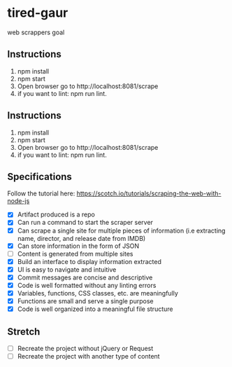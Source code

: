 # tired-gaur
web scrappers goal
## Instructions

1. npm install
2. npm start
3. Open browser go to http://localhost:8081/scrape
4. if you want to lint: npm run lint.

## Instructions

1. npm install
2. npm start
3. Open browser go to http://localhost:8081/scrape
4. if you want to lint: npm run lint.


## Specifications

Follow the tutorial here:  https://scotch.io/tutorials/scraping-the-web-with-node-js

- [x] Artifact produced is a repo
- [x] Can run a command to start the scraper server
- [x] Can scrape a single site for multiple pieces of information (i.e extracting name, director, and release date from IMDB)
- [x] Can store information in the form of JSON
- [ ] Content is generated from multiple sites
- [x] Build an interface to display information extracted
- [x] UI is easy to navigate and intuitive
- [x] Commit messages are concise and descriptive
- [x] Code is well formatted without any linting errors
- [x] Variables, functions, CSS classes, etc. are meaningfully
- [x] Functions are small and serve a single purpose
- [x] Code is well organized into a meaningful file structure

## Stretch

- [ ] Recreate the project without jQuery or Request
- [ ] Recreate the project with another type of content
